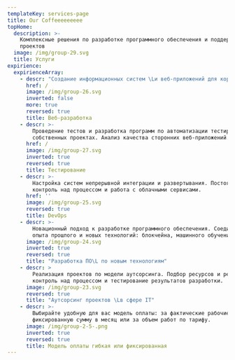 ```yaml
---
templateKey: services-page
title: Our Coffeeeeeeeee
topHome:
  description: >-
    Комплексные решения по разработке программного обеспечения и поддержке
    проектов
  image: /img/group-29.svg
  title: Услуги
expirience:
  expirienceArray:
    - descr: "Создание информационных систем \Lи веб-приложений для корпоративных клиентов, стартап-компаний и разработчиков мобильных приложений."
      href: /
      image: /img/group-26.svg
      inverted: false
      more: true
      reversed: true
      title: Веб-разработка
    - descr: >-
        Проведение тестов и разработка программ по автоматизации тестирования на
        собственных проектах. Анализ качества сторонних веб-приложений.
      href: /
      image: /img/group-27.svg
      inverted: true
      reversed: true
      title: Тестирование
    - descr: >-
        Настройка систем непрерывной интеграции и развертывания. Постоянный
        контроль над процессом и работа с облачными сервисами.
      href: ''
      image: /img/group-25.svg
      reversed: true
      title: DevOps
    - descr: >-
        Новационный подход к разработке программного обеспечения. Соединение
        опыта прошлого и новых технологий: блокчейна, машинного обучения.
      image: /img/group-24.svg
      inverted: true
      reversed: true
      title: "Разработка ПО\L по новым технологиям"
    - descr: >
        Реализация проектов по модели аутсорсинга. Подбор ресурсов и решений,
        контроль над процессом и тестирование результатов разработки.
      image: /img/group-23.svg
      reversed: true
      title: "Аутсорсинг проектов \Lв сфере IT"
    - descr: >-
        Выбирайте удобную для вас модель оплаты: за фактические рабочие часы,
        фиксированную сумму в месяц или за объем работ по тарифу.
      image: /img/group-2-5-.png
      inverted: true
      reversed: true
      title: Модель оплаты гибкая или фиксированная
---
```


